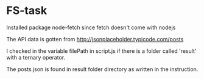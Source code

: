 # FS-task

Installed package node-fetch since fetch doesn't come with nodejs

The API data is gotten from http://jsonplaceholder.typicode.com/posts

I checked in the variable filePath in script.js if there is a folder called 'result' with a ternary operator.

The posts.json is found in result folder directory as written in the instruction.

